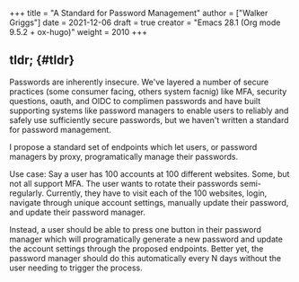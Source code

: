 +++
title = "A Standard for Password Management"
author = ["Walker Griggs"]
date = 2021-12-06
draft = true
creator = "Emacs 28.1 (Org mode 9.5.2 + ox-hugo)"
weight = 2010
+++

## tldr; {#tldr}

Passwords are inherently insecure. We've layered a number of secure practices (some consumer facing, others system facnig) like MFA, security questions, oauth, and OIDC to complimen passwords and have built supporting systems like password managers to enable users to reliably and safely use sufficiently secure passwords, but we haven't written a standard for password management.

I propose a standard set of endpoints which let users, or password managers by proxy, programatically manage their passwords.

Use case: Say a user has 100 accounts at 100 different websites. Some, but not all support MFA. The user wants to rotate their passwords semi-regularly. Currently, they have to visit each of the 100 websites, login, navigate through unique account settings,  manually update their password, and update their password manager.

Instead, a user should be able to press one button in their password manager which will programatically generate a new password and update the account settings through the proposed endpoints. Better yet, the password manager should do this automatically every N days without the user needing to trigger the process.